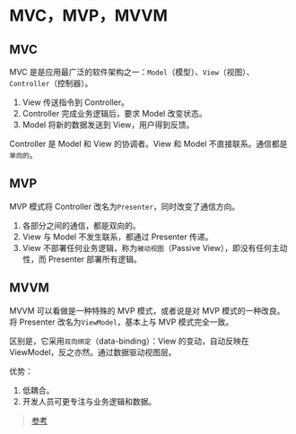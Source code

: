 # MVC，MVP，MVVM

## MVC

MVC 是是应用最广泛的软件架构之一：`Model`（模型）、`View`（视图）、`Controller`（控制器）。

1. View 传送指令到 Controller。
2. Controller 完成业务逻辑后，要求 Model 改变状态。
3. Model 将新的数据发送到 View，用户得到反馈。

Controller 是 Model 和 View 的协调者。View 和 Model 不直接联系。通信都是`单向的`。

## MVP

MVP 模式将 Controller 改名为`Presenter`，同时改变了通信方向。

1. 各部分之间的通信，都是双向的。
2. View 与 Model 不发生联系，都通过 Presenter 传递。
3. View 不部署任何业务逻辑，称为`被动视图`（Passive View），即没有任何主动性，而 Presenter 部署所有逻辑。

## MVVM

MVVM 可以看做是一种特殊的 MVP 模式，或者说是对 MVP 模式的一种改良。将 Presenter 改名为`ViewModel`，基本上与 MVP 模式完全一致。

区别是，它采用`双向绑定`（data-binding）：View 的变动，自动反映在 ViewModel，反之亦然。通过数据驱动视图层。

优势：

1. 低耦合。
2. 开发人员可更专注与业务逻辑和数据。

> [参考](https://www.ruanyifeng.com/blog/2015/02/mvcmvp_mvvm.html)
